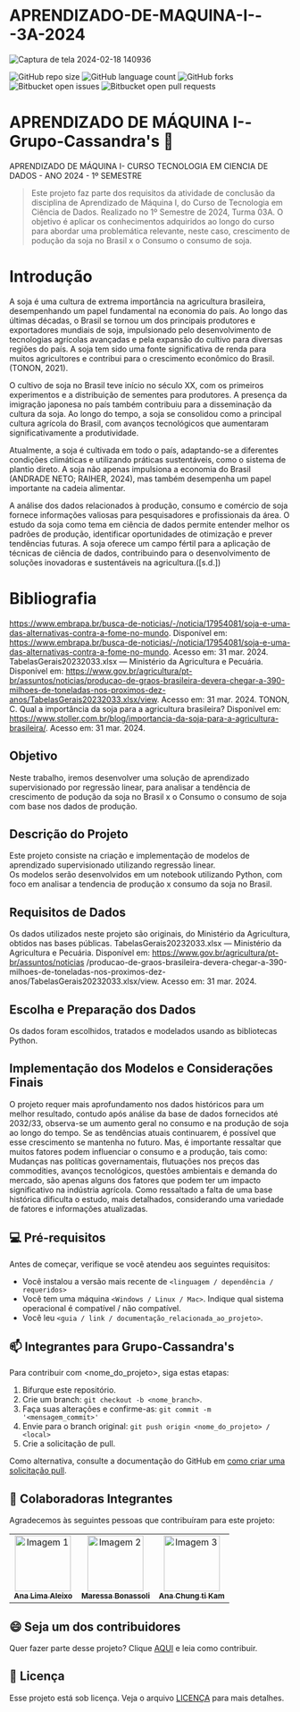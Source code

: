 # APRENDIZADO-DE-MAQUINA-I---3A-2024
![Captura de tela 2024-02-18 140936](https://github.com/AnaAleixo/PROJETO-APLICADO-II--Grupo-Cassandra-s/assets/116022964/2f3738a4-3e0e-4d69-8c5e-169993fcdd35)

![GitHub repo size](https://img.shields.io/github/repo-size/iuricode/README-template?style=for-the-badge)
![GitHub language count](https://img.shields.io/github/languages/count/iuricode/README-template?style=for-the-badge)
![GitHub forks](https://img.shields.io/github/forks/iuricode/README-template?style=for-the-badge)
![Bitbucket open issues](https://img.shields.io/bitbucket/issues/iuricode/README-template?style=for-the-badge)
![Bitbucket open pull requests](https://img.shields.io/bitbucket/pr-raw/iuricode/README-template?style=for-the-badge)

# APRENDIZADO DE MÁQUINA I--Grupo-Cassandra's 🚀 
 APRENDIZADO DE MÁQUINA I- CURSO TECNOLOGIA EM CIENCIA DE DADOS - ANO 2024 - 1º SEMESTRE 

> Este projeto faz parte dos requisitos da atividade de conclusão da disciplina de Aprendizado de Máquina I, do Curso de Tecnologia em Ciência de Dados. Realizado no 1º Semestre de 2024, Turma 03A.
> O objetivo é aplicar os conhecimentos adquiridos ao longo do curso para abordar uma problemática relevante, neste caso, crescimento de podução da soja no Brasil x o Consumo o consumo de soja.

# Introdução
A soja é uma cultura de extrema importância na agricultura brasileira, desempenhando um papel fundamental na economia do país. Ao longo das últimas décadas, o Brasil se tornou um dos principais produtores e exportadores mundiais de soja, impulsionado pelo desenvolvimento de tecnologias agrícolas avançadas e pela expansão do cultivo para diversas regiões do país. A soja tem sido uma fonte significativa de renda para muitos agricultores e contribui para o crescimento econômico do Brasil.(TONON, 2021).

O cultivo de soja no Brasil teve início no século XX, com os primeiros experimentos e a distribuição de sementes para produtores. A presença da imigração japonesa no país também contribuiu para a disseminação da cultura da soja. Ao longo do tempo, a soja se consolidou como a principal cultura agrícola do Brasil, com avanços tecnológicos que aumentaram significativamente a produtividade.

Atualmente, a soja é cultivada em todo o país, adaptando-se a diferentes condições climáticas e utilizando práticas sustentáveis, como o sistema de plantio direto. A soja não apenas impulsiona a economia do Brasil (ANDRADE NETO; RAIHER, 2024), mas também desempenha um papel importante na cadeia alimentar.

A análise dos dados relacionados à produção, consumo e comércio de soja fornece informações valiosas para pesquisadores e profissionais da área. O estudo da soja como tema em ciência de dados permite entender melhor os padrões de produção, identificar oportunidades de otimização e prever tendências futuras. A soja oferece um campo fértil para a aplicação de técnicas de ciência de dados, contribuindo para o desenvolvimento de soluções inovadoras e sustentáveis na agricultura.([s.d.])

# Bibliografia

https://www.embrapa.br/busca-de-noticias/-/noticia/17954081/soja-e-uma-das-alternativas-contra-a-fome-no-mundo. Disponível em: https://www.embrapa.br/busca-de-noticias/-/noticia/17954081/soja-e-uma-das-alternativas-contra-a-fome-no-mundo. Acesso em: 31 mar. 2024. TabelasGerais20232033.xlsx — Ministério da Agricultura e Pecuária. Disponível em: https://www.gov.br/agricultura/pt-br/assuntos/noticias/producao-de-graos-brasileira-devera-chegar-a-390-milhoes-de-toneladas-nos-proximos-dez-anos/TabelasGerais20232033.xlsx/view. Acesso em: 31 mar. 2024. TONON, C. Qual a importância da soja para a agricultura brasileira? Disponível em: https://www.stoller.com.br/blog/importancia-da-soja-para-a-agricultura-brasileira/. Acesso em: 31 mar. 2024.

## Objetivo
Neste trabalho, iremos desenvolver uma solução de aprendizado supervisionado por regressão linear, para analisar a tendência de crescimento de podução da soja no Brasil x o Consumo o consumo de soja com base nos dados de produção.
 
##  Descrição do Projeto
Este projeto consiste na criação e implementação de modelos de aprendizado supervisionado utilizando regressão linear.  
Os modelos serão desenvolvidos em um notebook utilizando Python, com foco em analisar a tendencia de produção x consumo da soja no Brasil.

## Requisitos de Dados
Os dados utilizados neste projeto são originais, do Ministério da Agricultura, obtidos nas bases públicas. 
TabelasGerais20232033.xlsx — Ministério da Agricultura e Pecuária. Disponível em: https://www.gov.br/agricultura/pt-br/assuntos/noticias
/producao-de-graos-brasileira-devera-chegar-a-390-milhoes-de-toneladas-nos-proximos-dez-anos/TabelasGerais20232033.xlsx/view. Acesso em: 31 mar. 2024.

## Escolha e Preparação dos Dados
Os dados foram escolhidos, tratados e modelados usando as bibliotecas Python. 

## Implementação dos Modelos e Considerações Finais
O projeto requer mais aprofundamento nos dados históricos para um melhor resultado, contudo após análise da base de dados fornecidos até 2032/33, observa-se um aumento geral no consumo e na produção de soja ao longo do tempo. 
Se as tendências atuais continuarem, é possível que esse crescimento se mantenha no futuro. Mas, é importante ressaltar que muitos fatores podem influenciar o consumo e a produção, tais como: Mudanças nas políticas governamentais, 
flutuações nos preços das commodities, avanços tecnológicos, questões ambientais e demanda do mercado, são apenas alguns dos fatores que podem ter um impacto significativo na indústria agrícola. Como ressaltado a falta de uma base 
histórica dificulta o estudo, mais detalhados, considerando uma variedade de fatores e informações atualizadas. 

## 💻 Pré-requisitos

Antes de começar, verifique se você atendeu aos seguintes requisitos:

- Você instalou a versão mais recente de `<linguagem / dependência / requeridos>`
- Você tem uma máquina `<Windows / Linux / Mac>`. Indique qual sistema operacional é compatível / não compatível.
- Você leu `<guia / link / documentação_relacionada_ao_projeto>`.

## 📫 Integrantes para Grupo-Cassandra's

Para contribuir com <nome_do_projeto>, siga estas etapas:

1. Bifurque este repositório.
2. Crie um branch: `git checkout -b <nome_branch>`.
3. Faça suas alterações e confirme-as: `git commit -m '<mensagem_commit>'`
4. Envie para o branch original: `git push origin <nome_do_projeto> / <local>`
5. Crie a solicitação de pull.

Como alternativa, consulte a documentação do GitHub em [como criar uma solicitação pull](https://help.github.com/en/github/collaborating-with-issues-and-pull-requests/creating-a-pull-request).

## 🤝 Colaboradoras Integrantes

Agradecemos às seguintes pessoas que contribuíram para este projeto:

<table>
  <tr>
    <td align="center">
      <a href="#" title="defina o titulo do link">
        <img src="https://rafatrotamundos.files.wordpress.com/2012/08/cassandra2.jpg" width="100px;" alt="Imagem 1"/><br>
        <sub>
          <b>Ana Lima Aleixo </b>
        </sub>
      </a>
    </td>
    <td align="center">
      <a href="#" title="defina o titulo do link">
        <img src="https://divindades.com/wp-content/uploads/2022/12/Deusa-Euphrosyne.webp" width="100px;" alt="Imagem 2"/><br>
        <sub>
          <b>Maressa Bonassoli</b>
        </sub>
      </a>
    </td>
    <td align="center">
      <a href="#" title="defina o titulo do link">
        <img src="https://static.wixstatic.com/media/bd1747_5cc1b2fb9c5545df99ae08371141cf88~mv2.jpg/v1/fit/w_1000,h_1000,al_c,q_80/file.jpg" width="100px;" alt="Imagem 3"/><br>
        <sub>
          <b>Ana Chung ti Kam</b>
        </sub>
      </a>
    </td>
  </tr>
</table>

## 😄 Seja um dos contribuidores

Quer fazer parte desse projeto? Clique [AQUI](CONTRIBUTING.md) e leia como contribuir.

## 📝 Licença

Esse projeto está sob licença. Veja o arquivo [LICENÇA](LICENSE.md) para mais detalhes.

